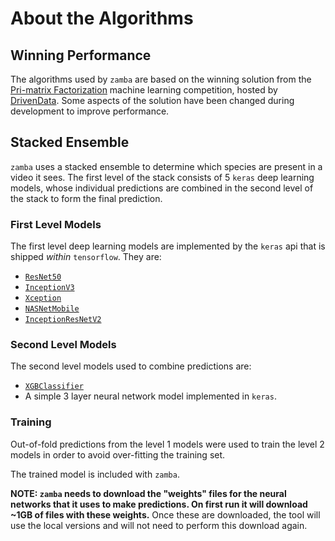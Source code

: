 # About the Algorithms

## Winning Performance

The algorithms used by `zamba` are based on the winning solution from the
[Pri-matrix Factorization](https://www.drivendata.org/competitions/49/deep-learning-camera-trap-animals/) machine learning
competition, hosted by [DrivenData](https://www.drivendata.org/). Some aspects
of the solution have been changed during development to improve performance.

## Stacked Ensemble

`zamba` uses a stacked ensemble to determine which species are present in a
video it sees. The first level of the stack consists of 5 `keras` deep
learning models, whose individual predictions are combined in the second level
of the stack to form the final prediction.

### First Level Models

The first level deep learning models are implemented by the `keras` api that is
 shipped _within_ `tensorflow`. They are:

* [`ResNet50`](https://www.tensorflow.org/api_docs/python/tf/keras/applications/ResNet50)
* [`InceptionV3`](https://www.tensorflow.org/api_docs/python/tf/keras/applications/InceptionV3)
* [`Xception`](https://www.tensorflow.org/api_docs/python/tf/keras/applications/Xception)
* [`NASNetMobile`](https://www.tensorflow.org/api_docs/python/tf/keras/applications/NASNetMobile)
* [`InceptionResNetV2`](https://www.tensorflow.org/api_docs/python/tf/keras/applications/InceptionResNetV2)

### Second Level Models

The second level models used to combine predictions are:
* [`XGBClassifier`](http://xgboost.readthedocs.io/en/latest/python/python_api.html)
* A simple 3 layer neural network model implemented in `keras`.

### Training

Out-of-fold predictions from the level 1 models were used to train the level 2
models in order to avoid over-fitting the training set.

The trained model is included with `zamba`.

**NOTE: `zamba` needs to download the "weights" files for the neural networks
that it uses to make predictions. On first run it will download ~1GB of files
with these weights.** Once these are downloaded, the tool will use the local
versions and will not need to perform this download again.